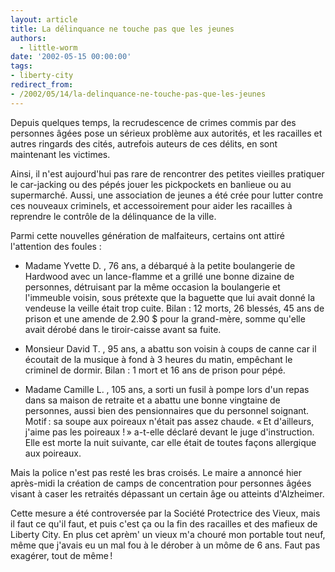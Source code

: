 ```yaml
---
layout: article
title: La délinquance ne touche pas que les jeunes
authors:
  - little-worm
date: '2002-05-15 00:00:00'
tags:
- liberty-city
redirect_from:
- /2002/05/14/la-delinquance-ne-touche-pas-que-les-jeunes
---
```


Depuis quelques temps, la recrudescence de crimes commis par des personnes âgées pose un sérieux problème aux autorités, et les racailles et autres ringards des cités, autrefois auteurs de ces délits, en sont maintenant les victimes.

Ainsi, il n'est aujourd'hui pas rare de rencontrer des petites vieilles pratiquer le car-jacking ou des pépés jouer les pickpockets en banlieue ou au supermarché. Aussi, une association de jeunes a été crée pour lutter contre ces nouveaux criminels, et accessoirement pour aider les racailles à reprendre le contrôle de la délinquance de la ville.

Parmi cette nouvelles génération de malfaiteurs, certains ont attiré l'attention des foules :

- Madame Yvette D. , 76 ans, a débarqué à la petite boulangerie de Hardwood avec un lance-flamme et a grillé une bonne dizaine de personnes, détruisant par la même occasion la boulangerie et l'immeuble voisin, sous prétexte que la baguette que lui avait donné la vendeuse la veille était trop cuite. Bilan : 12 morts, 26 blessés, 45 ans de prison et une amende de 2.90 $ pour la grand-mère, somme qu'elle avait dérobé dans le tiroir-caisse avant sa fuite.

- Monsieur David T. , 95 ans, a abattu son voisin à coups de canne car il écoutait de la musique à fond à 3 heures du matin, empêchant le criminel de dormir. Bilan : 1 mort et 16 ans de prison pour pépé.

- Madame Camille L. , 105 ans, a sorti un fusil à pompe lors d'un repas dans sa maison de retraite et a abattu une bonne vingtaine de personnes, aussi bien des pensionnaires que du personnel soignant. Motif : sa soupe aux poireaux n'était pas assez chaude. « Et d'ailleurs, j'aime pas les poireaux ! » a-t-elle déclaré devant le juge d'instruction. Elle est morte la nuit suivante, car elle était de toutes façons allergique aux poireaux.

Mais la police n'est pas resté les bras croisés. Le maire a annoncé hier après-midi la création de camps de concentration pour personnes âgées visant à caser les retraités dépassant un certain âge ou atteints d'Alzheimer.

Cette mesure a été controversée par la Société Protectrice des Vieux, mais il faut ce qu'il faut, et puis c'est ça ou la fin des racailles et des mafieux de Liberty City. En plus cet aprèm' un vieux m'a chouré mon portable tout neuf, même que j'avais eu un mal fou à le dérober à un môme de 6 ans. Faut pas exagérer, tout de même !